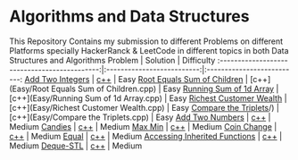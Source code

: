 # Algorithms and Data Structures

This Repository Contains my submission to different Problems on different Platforms specially HackerRanck & LeetCode in different topics in both Data Structures and Algorithms
Problem | Solution | Difficulty
:--------------------------------------------:|:--------------------------:|:--------------------------:
[Add Two Integers](https://leetcode.com/problems/add-two-integers/) | [c++](Easy/AddTwoIntegers.cpp) | Easy
[Root Equals Sum of Children](https://leetcode.com/problems/root-equals-sum-of-children/) | [c++](Easy/Root Equals Sum of Children.cpp) | Easy
[Running Sum of 1d Array](https://leetcode.com/problems/running-sum-of-1d-array/) | [c++](Easy/Running Sum of 1d Array.cpp) | Easy
[Richest Customer Wealth](https://leetcode.com/problems/richest-customer-wealth/) | [c++](Easy/Richest Customer Wealth.cpp) | Easy
[Compare the Triplets](https://www.hackerrank.com/challenges/compare-the-triplets/problem?isFullScreen=false)/) | [c++](Easy/Compare the Triplets.cpp) | Easy
[Add Two Numbers](https://leetcode.com/problems/add-two-numbers) | [c++](Medium/AddTwoNumbers.cpp) | Medium
[Candies](https://www.hackerrank.com/challenges/candies/problem) | [c++](Medium/Candies.cpp) | Medium
[Max Min](https://www.hackerrank.com/challenges/angry-children/problem) | [c++](Medium/MaxMin.cpp) | Medium
[Coin Change](https://www.hackerrank.com/challenges/coin-change/problem) | [c++](Medium/CoinChange.cpp) | Medium
[Equal](https://www.hackerrank.com/challenges/equal/problem) | [c++](Medium/Equal.cpp) | Medium
[Accessing Inherited Functions](https://www.hackerrank.com/challenges/accessing-inherited-functions/problem) | [c++](Medium/AccessingInheritedFunctions.cpp) | Medium
[Deque-STL](https://www.hackerrank.com/challenges/deque-stl/problem) | [c++](Medium/DequeSTL.cpp) | Medium
